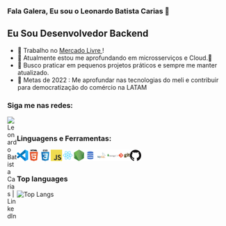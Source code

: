 ### Fala Galera, Eu sou o Leonardo Batista Carias 👋


## Eu Sou Desenvolvedor Backend

- 🔭 Trabalho no [Mercado Livre ][website]!
- 🌱 Atualmente estou me aprofundando em microsserviços e Cloud.🚀
- 👯 Busco praticar em pequenos projetos práticos e sempre me manter atualizado.
- 🥅 Metas de 2022 : Me aprofundar nas tecnologias do meli e contribuir para democratização do comércio na LATAM


### Siga me nas redes:

[<img align="left" alt="Leonardo Batista Carias | LinkedIn" width="22px" src="https://cdn.jsdelivr.net/npm/simple-icons@v3/icons/linkedin.svg" />][linkedin]

<br />

### Linguagens e Ferramentas:

<img align="left" alt="Visual Studio Code" width="26px" src="https://raw.githubusercontent.com/github/explore/80688e429a7d4ef2fca1e82350fe8e3517d3494d/topics/visual-studio-code/visual-studio-code.png" />

<img align="left" alt="HTML5" width="26px" src="https://raw.githubusercontent.com/github/explore/80688e429a7d4ef2fca1e82350fe8e3517d3494d/topics/html/html.png" />

<img align="left" alt="CSS3" width="26px" src="https://raw.githubusercontent.com/github/explore/80688e429a7d4ef2fca1e82350fe8e3517d3494d/topics/css/css.png" />

<img align="left" alt="JavaScript" width="26px" src="https://raw.githubusercontent.com/github/explore/80688e429a7d4ef2fca1e82350fe8e3517d3494d/topics/javascript/javascript.png" />

<img align="left" alt="React" width="26px" src="https://raw.githubusercontent.com/github/explore/80688e429a7d4ef2fca1e82350fe8e3517d3494d/topics/react/react.png" />

<img align="left" alt="Node.js" width="26px" src="https://raw.githubusercontent.com/github/explore/80688e429a7d4ef2fca1e82350fe8e3517d3494d/topics/nodejs/nodejs.png" />

<img align="left" alt="SQL" width="26px" src="https://raw.githubusercontent.com/github/explore/80688e429a7d4ef2fca1e82350fe8e3517d3494d/topics/sql/sql.png" />

<img align="left" alt="MySQL" width="26px" src="https://raw.githubusercontent.com/github/explore/80688e429a7d4ef2fca1e82350fe8e3517d3494d/topics/mysql/mysql.png" />

<img align="left" alt="MongoDB" width="26px" src="https://raw.githubusercontent.com/github/explore/80688e429a7d4ef2fca1e82350fe8e3517d3494d/topics/mongodb/mongodb.png" />

<img align="left" alt="Git" width="26px" src="https://raw.githubusercontent.com/github/explore/80688e429a7d4ef2fca1e82350fe8e3517d3494d/topics/git/git.png" />

<img align="left" alt="GitHub" width="26px" src="https://raw.githubusercontent.com/github/explore/78df643247d429f6cc873026c0622819ad797942/topics/github/github.png" />

<br />
<br />

### Top languages

![Top Langs](https://github-readme-stats.vercel.app/api/top-langs/?username=LeonardoBatistaCarias&layout=compact&theme=radical)

[website]: https://www.mercadolivre.com.br/
[linkedin]: https://www.linkedin.com/in/leonardo-batista-carias/
